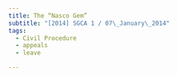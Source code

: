 ```yaml
---
title: The “Nasco Gem”
subtitle: "[2014] SGCA 1 / 07\_January\_2014"
tags:
  - Civil Procedure
  - appeals
  - leave

---
```


